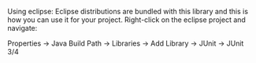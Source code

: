 Using eclipse: Eclipse distributions are bundled with this library and this is how you can use it for your project. Right-click on the eclipse project and navigate:

Properties -> Java Build Path -> Libraries -> Add Library -> JUnit -> JUnit 3/4